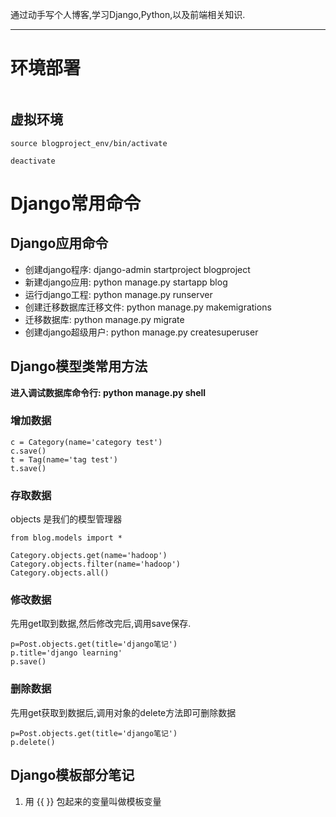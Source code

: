 
通过动手写个人博客,学习Django,Python,以及前端相关知识.

-----

# 环境部署
```

```
## 虚拟环境

```
source blogproject_env/bin/activate

deactivate
```

# Django常用命令
## Django应用命令

+ 创建django程序: django-admin startproject blogproject
+ 新建django应用: python manage.py startapp blog
+ 运行django工程: python manage.py runserver
+ 创建迁移数据库迁移文件: python manage.py makemigrations
+ 迁移数据库: python manage.py migrate
+ 创建django超级用户: python manage.py createsuperuser

## Django模型类常用方法

**进入调试数据库命令行: python manage.py shell**

### 增加数据
```
c = Category(name='category test')
c.save()
t = Tag(name='tag test')
t.save()
```
### 存取数据

objects 是我们的模型管理器

```
from blog.models import *

Category.objects.get(name='hadoop')
Category.objects.filter(name='hadoop')
Category.objects.all()

```

### 修改数据

先用get取到数据,然后修改完后,调用save保存.

```
p=Post.objects.get(title='django笔记')
p.title='django learning'
p.save()
```

### 删除数据

先用get获取到数据后,调用对象的delete方法即可删除数据
```
p=Post.objects.get(title='django笔记')
p.delete()
```

## Django模板部分笔记

1. 用 {{ }} 包起来的变量叫做模板变量

